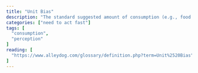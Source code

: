 ```yaml
---
title: "Unit Bias"
description: "The standard suggested amount of consumption (e.g., food serving size) is perceived to be appropriate, and a person would consume it all even if it is too much for this particular person."
categories: ["need to act fast"]
tags: [
  "consumption",
  "perception"
]
reading: [
  "https://www.alleydog.com/glossary/definition.php?term=Unit%2520Bias"
]
---
```


